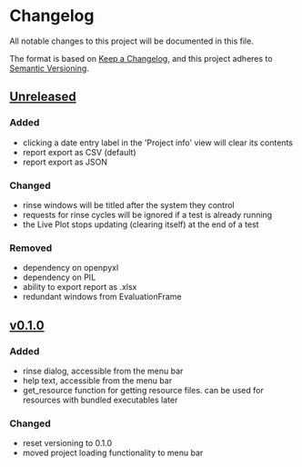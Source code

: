 # Changelog
All notable changes to this project will be documented in this file.

The format is based on [Keep a Changelog](https://keepachangelog.com/en/1.0.0/),
and this project adheres to [Semantic Versioning](https://semver.org/spec/v2.0.0.html).

## [Unreleased]
### Added
 - clicking a date entry label in the 'Project info' view will clear its contents
 - report export as CSV (default)
 - report export as JSON 
### Changed
 - rinse windows will be titled after the system they control
 - requests for rinse cycles will be ignored if a test is already running
 - the Live Plot stops updating (clearing itself) at the end of a test
### Removed
 - dependency on openpyxl
 - dependency on PIL
 - ability to export report as .xlsx
 - redundant windows from EvaluationFrame

## [v0.1.0]
### Added
 - rinse dialog, accessible from the menu bar
 - help text, accessible from the menu bar
 - get_resource function for getting resource files. can be used for resources with bundled executables later 
### Changed 
 - reset versioning to 0.1.0
 - moved project loading functionality to menu bar

[Unreleased]: https://github.com/teauxfu/pct-scalewiz
[v0.1.0]: https://github.com/teauxfu/pct-scalewiz/releases/tag/v0.1.0